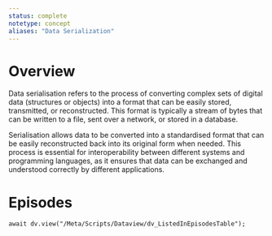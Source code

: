 ```yaml
---
status: complete
notetype: concept
aliases: "Data Serialization"
---
```


# Overview
Data serialisation refers to the process of converting complex sets of digital data (structures or objects) into a format that can be easily stored, transmitted, or reconstructed. This format is typically a stream of bytes that can be written to a file, sent over a network, or stored in a database. 

Serialisation allows data to be converted into a standardised format that can be easily reconstructed back into its original form when needed. This process is essential for interoperability between different systems and programming languages, as it ensures that data can be exchanged and understood correctly by different applications. 

# Episodes
```dataviewjs
await dv.view("/Meta/Scripts/Dataview/dv_ListedInEpisodesTable");
```
